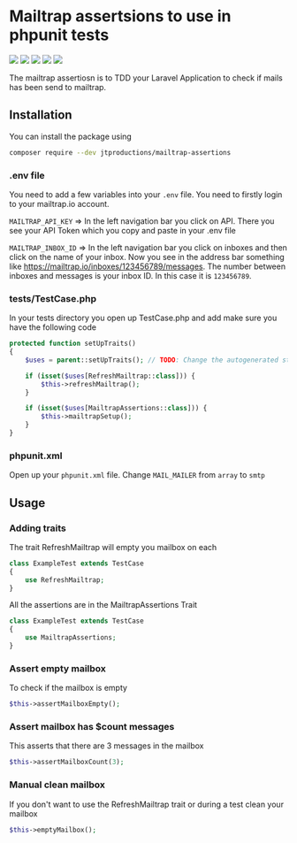 # Mailtrap assertsions to use in phpunit tests

<img src="https://img.shields.io/github/v/release/JT-Productions/mailtrap-assertions" /> <img src="https://img.shields.io/github/license/JT-Productions/mailtrap-assertions" /> <img src="https://img.shields.io/github/downloads/JT-Productions/mailtrap-assertions/total?color=dark-green" /> <img src="https://img.shields.io/github/last-commit/JT-Productions/mailtrap-assertions" /> <img src="https://img.shields.io/github/issues/JT-Productions/mailtrap-assertions">

The mailtrap assertiosn is to TDD your Laravel Application to check if mails has been send to mailtrap.

## Installation

You can install the package using

```bash
composer require --dev jtproductions/mailtrap-assertions
```

### .env file

You need to add a few variables into your `.env` file. You need to firstly login to your mailtrap.io account.

`MAILTRAP_API_KEY` =>
In the left navigation bar you click on API. There you see your API Token which you copy and paste in your .env file

`MAILTRAP_INBOX_ID` => In the left navigation bar you click on inboxes and then click on the name of your inbox. Now you
see in the address bar something like https://mailtrap.io/inboxes/123456789/messages. The number between inboxes and
messages is your inbox ID. In this case it is `123456789`.

### tests/TestCase.php

In your tests directory you open up TestCase.php and add make sure you have the following code

```php
protected function setUpTraits()
{
    $uses = parent::setUpTraits(); // TODO: Change the autogenerated stub

    if (isset($uses[RefreshMailtrap::class])) {
        $this->refreshMailtrap();
    }

    if (isset($uses[MailtrapAssertions::class])) {
        $this->mailtrapSetup();
    }
}
```

### phpunit.xml

Open up your `phpunit.xml` file. Change `MAIL_MAILER` from `array` to `smtp`

## Usage

### Adding traits

The trait RefreshMailtrap will empty you mailbox on each

```php 
class ExampleTest extends TestCase
{
    use RefreshMailtrap;    
}
```

All the assertions are in the MailtrapAssertions Trait

```php
class ExampleTest extends TestCase
{
    use MailtrapAssertions;    
}
```

### Assert empty mailbox

To check if the mailbox is empty

```php
$this->assertMailboxEmpty();
```

### Assert mailbox has $count messages

This asserts that there are 3 messages in the mailbox

```php
$this->assertMailboxCount(3);
```

### Manual clean mailbox

If you don't want to use the RefreshMailtrap trait or during a test clean your mailbox

```php
$this->emptyMailbox();
```
